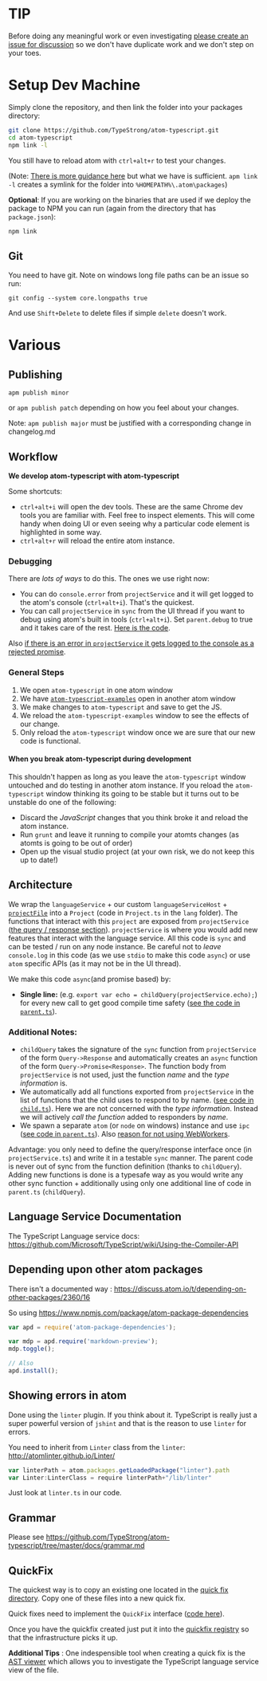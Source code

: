 # TIP
Before doing any meaningful work or even investigating [please create an issue for discussion](https://github.com/TypeStrong/atom-typescript/issues) so we don't have duplicate work and we don't step on your toes.

# Setup Dev Machine
Simply clone the repository, and then link the folder into your packages directory:

```bash
git clone https://github.com/TypeStrong/atom-typescript.git
cd atom-typescript
npm link -l
```

You still have to reload atom with `ctrl+alt+r` to test your changes.

(Note: [There is more guidance here](https://github.com/atom/atom/blob/master/docs/contributing-to-packages.md) but what we have is sufficient. `apm link -l` creates a symlink for the folder into `%HOMEPATH%\.atom\packages`)

**Optional**: If you are working on the binaries that are used if we deploy the package to NPM you can run (again from the directory that has `package.json`): 

```bash
npm link
```

## Git
You need to have git. Note on windows long file paths can be an issue so run:

```
git config --system core.longpaths true
```
And use `Shift+Delete` to delete files if simple `delete` doesn't work.

# Various

## Publishing
`apm publish minor`

or `apm publish patch` depending on how you feel about your changes.

Note: `apm publish major` must be justified with a corresponding change in changelog.md

## Workflow
**We develop atom-typescript with atom-typescript**

Some shortcuts:
* `ctrl+alt+i` will open the dev tools. These are the same Chrome dev tools you are familiar with. Feel free to inspect elements. This will come handy when doing UI or even seeing why a particular code element is highlighted in some way.
* `ctrl+alt+r` will reload the entire atom instance.

### Debugging
There are *lots of ways* to do this. The ones we use right now:

* You can do `console.error` from `projectService` and it will get logged to the atom's console (`ctrl+alt+i`). That's the quickest.
* You can call `projectService` in `sync` from the UI thread if you want to debug using atom's built in tools (`ctrl+alt+i`). Set `parent.debug` to true and it takes care of the rest. [Here is the code](https://github.com/TypeStrong/atom-typescript/blob/d88babd82a8390ef43acac474965bc6d2f65083b/lib/worker/parent.ts#L5).

Also [if there is an error in `projectService` it gets logged to the console as a rejected promise](https://raw.githubusercontent.com/TypeStrong/atom-typescript-examples/master/screens/debugPromises.gif).

### General Steps
1. We open `atom-typescript` in one atom window
1. We have [`atom-typescript-examples`](https://github.com/TypeStrong/atom-typescript-examples) open in another atom window
1. We make changes to `atom-typescript` and save to get the JS.
1. We reload the `atom-typescript-examples` window to see the effects of our change.
1. Only reload the `atom-typescript` window once we are sure that our new code is functional.

#### When you break atom-typescript during development
This shouldn't happen as long as you leave the `atom-typescript` window untouched and do testing in another atom instance. If you reload the `atom-typescript` window thinking its going to be stable but it turns out to be unstable do one of the following:  
* Discard the *JavaScript* changes that you think broke it and reload the atom instance.
* Run `grunt` and leave it running to compile your atomts changes (as atomts is going to be out of order)
* Open up the visual studio project (at your own risk, we do not keep this up to date!)

## Architecture
We wrap the `languageService` + our custom `languageServiceHost` + [`projectFile`](https://github.com/TypeStrong/atom-typescript/blob/master/docs/tsconfig.md) into a `Project` (code in `Project.ts` in the `lang` folder). The functions that interact with this `project` are exposed from `projectService` ([the query / response section](https://github.com/TypeStrong/atom-typescript/blob/6fbf860eaf971baa3aca939626db553898cb40db/lib/main/lang/projectService.ts#L58-L244)). `projectService` is where you would add new features that interact with the language service. All this code is `sync` and can be tested / run on any node instance. Be careful not to *leave* `console.log` in this code (as we use `stdio` to make this code `async`) or use `atom` specific APIs (as it may not be in the UI thread).

We make this code `async`(and promise based) by:
* **Single line:** (e.g. `export var echo = childQuery(projectService.echo);`) for every new call to get good compile time safety ([see the code in `parent.ts`](https://github.com/TypeStrong/atom-typescript/blob/b0a862cf209d18982875d5c38e3a655594316e9a/lib/worker/parent.ts#L148-L158)).

### Additional Notes:
* `childQuery` takes the signature of the `sync` function from `projectService` of the form `Query->Response` and automatically creates an `async` function of the form `Query->Promise<Response>`. The function body from `projectService` is not used, just the function *name* and the *type information* is.
* We automatically add all functions exported from `projectService` in the list of functions that the child uses to respond to by name. ([see code in `child.ts`](https://github.com/TypeStrong/atom-typescript/blob/b0a862cf209d18982875d5c38e3a655594316e9a/lib/worker/child.ts#L48-L51)). Here we are not concerned with the *type information*. Instead we will actively *call the function* added to responders by *name*.
* We spawn a separate `atom` (or `node` on windows) instance and use `ipc` ([see code in `parent.ts`](https://github.com/TypeStrong/atom-typescript/blob/b0a862cf209d18982875d5c38e3a655594316e9a/lib/worker/parent.ts#L4-L141)). Also [reason for not using WebWorkers](https://github.com/atom/atom-shell/issues/797).

Advantage: you only need to define the query/response interface once (in `projectService.ts`) and write it in a testable `sync` manner. The parent code is never out of sync from the function definition (thanks to `childQuery`). Adding new functions is done is a typesafe way as you would write any other sync function + additionally using only one additional line of code in `parent.ts` (`childQuery`).

## Language Service Documentation
The TypeScript Language service docs: https://github.com/Microsoft/TypeScript/wiki/Using-the-Compiler-API

## Depending upon other atom packages
There isn't a documented way : https://discuss.atom.io/t/depending-on-other-packages/2360/16

So using https://www.npmjs.com/package/atom-package-dependencies

```js
var apd = require('atom-package-dependencies');

var mdp = apd.require('markdown-preview');
mdp.toggle();

// Also
apd.install();
```

## Showing errors in atom
Done using the `linter` plugin. If you think about it. TypeScript is really just a super powerful version of `jshint` and that is the reason to use `linter` for errors.

You need to inherit from `Linter` class from the `linter`: http://atomlinter.github.io/Linter/
```js
var linterPath = atom.packages.getLoadedPackage("linter").path
var Linter:LinterClass = require linterPath+"/lib/linter"
```
Just look at `linter.ts` in our code.

## Grammar

Please see https://github.com/TypeStrong/atom-typescript/tree/master/docs/grammar.md


## QuickFix
The quickest way is to copy an existing one located in the [quick fix directory](https://github.com/TypeStrong/atom-typescript/tree/a91f7e0c935ed2bdc2c642350af50a7a5aed70ad/lib/main/lang/fixmyts/quickFixes). Copy one of these files into a new quick fix. 

Quick fixes need to implement the `QuickFix` interface ([code here](https://github.com/TypeStrong/atom-typescript/blob/a91f7e0c935ed2bdc2c642350af50a7a5aed70ad/lib/main/lang/fixmyts/quickFix.ts#L46-L53)). 

Once you have the quickfix created just put it into the [quickfix registry](https://github.com/TypeStrong/atom-typescript/blob/a91f7e0c935ed2bdc2c642350af50a7a5aed70ad/lib/main/lang/fixmyts/quickFixRegistry.ts#L14-L24) so that the infrastructure picks it up.

**Additional Tips** : One indespensible tool when creating a quick fix is the [AST viewer](https://github.com/TypeStrong/atom-typescript#ast-visualizer) which allows you to investigate the TypeScript language service view of the file.
